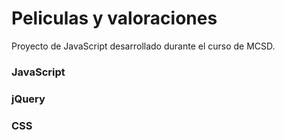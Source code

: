 # Peliculas y valoraciones

Proyecto de JavaScript desarrollado durante el curso de MCSD.

### JavaScript

### jQuery

### CSS
